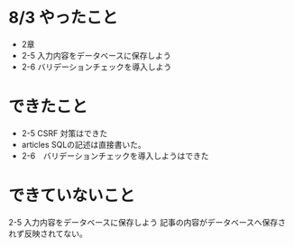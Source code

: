 # 8/3 やったこと

- 2章　
- 2-5 入力内容をデータベースに保存しよう
- 2-6 バリデーションチェックを導入しよう

# できたこと
- 2-5 CSRF 対策はできた
- articles SQLの記述は直接書いた。
- 2-6　バリデーションチェックを導入しようはできた

# できていないこと
2-5 入力内容をデータベースに保存しよう 
記事の内容がデータベースへ保存されず反映されてない。
